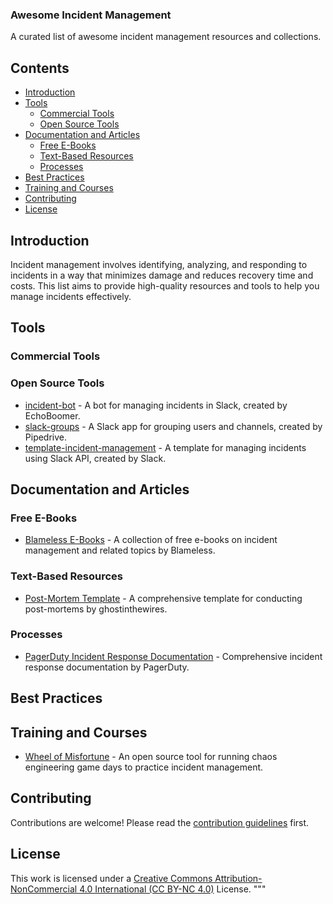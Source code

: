 ### Awesome Incident Management

A curated list of awesome incident management resources and collections.

## Contents

- [Introduction](#introduction)
- [Tools](#tools)
  - [Commercial Tools](#commercial-tools)
  - [Open Source Tools](#open-source-tools)
- [Documentation and Articles](#documentation-and-articles)
  - [Free E-Books](#free-e-books)
  - [Text-Based Resources](#text-based-resources)
  - [Processes](#processes)
- [Best Practices](#best-practices)
- [Training and Courses](#training-and-courses)
- [Contributing](#contributing)
- [License](#license)

## Introduction

Incident management involves identifying, analyzing, and responding to incidents in a way that minimizes damage and reduces recovery time and costs. This list aims to provide high-quality resources and tools to help you manage incidents effectively.

## Tools

### Commercial Tools

### Open Source Tools

- [incident-bot](https://github.com/echoboomer/incident-bot) - A bot for managing incidents in Slack, created by EchoBoomer.
- [slack-groups](https://github.com/pipedrive/slack-groups) - A Slack app for grouping users and channels, created by Pipedrive.
- [template-incident-management](https://github.com/slackapi/template-incident-management) - A template for managing incidents using Slack API, created by Slack.

## Documentation and Articles

### Free E-Books

- [Blameless E-Books](https://www.blameless.com/resources-categories/ebooks) - A collection of free e-books on incident management and related topics by Blameless.

### Text-Based Resources

- [Post-Mortem Template](https://github.com/ghostinthewires/Post-Mortems-Template/blob/master/post-mortems/postmortemtemplate.md) - A comprehensive template for conducting post-mortems by ghostinthewires.

### Processes

- [PagerDuty Incident Response Documentation](https://github.com/PagerDuty/incident-response-docs) - Comprehensive incident response documentation by PagerDuty.

## Best Practices

## Training and Courses

- [Wheel of Misfortune](https://github.com/dastergon/wheel-of-misfortune) - An open source tool for running chaos engineering game days to practice incident management.

## Contributing

Contributions are welcome! Please read the [contribution guidelines](CONTRIBUTING.md) first.

## License

This work is licensed under a [Creative Commons Attribution-NonCommercial 4.0 International (CC BY-NC 4.0)](https://creativecommons.org/licenses/by-nc/4.0/) License.
"""